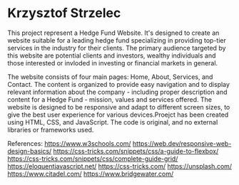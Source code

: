 # Krzysztof Strzelec

This project represent a Hedge Fund Website. It's designed to create an website suitable for a leading hedge fund specializing in providing top-tier services in the industry for their clients. The primary audience targeted by this website are potential clients and investors, wealthy individuals and those interested or invloded in investing or financial markets in general.

The website consists of four main pages: Home, About, Services, and Contact. The content is organized to provide easy navigation and to display relevant information about the company - including proper description and content for a Hedge Fund - mission, values and services offered. The website is designed to be responsive and adapt to different screen sizes, to give the best user experience for various devices.Proejct has been created using HTML, CSS, and JavaScript. The code is original, and no external libraries or frameworks used.

References:
https://www.w3schools.com/
https://web.dev/responsive-web-design-basics/
https://css-tricks.com/snippets/css/a-guide-to-flexbox/
https://css-tricks.com/snippets/css/complete-guide-grid/
https://eloquentjavascript.net/
https://css-tricks.com/
https://unsplash.com/
https://www.citadel.com/
https://www.bridgewater.com/